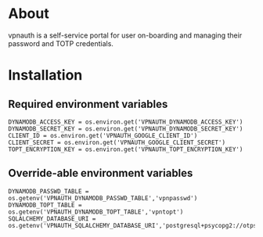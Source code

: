 # About

vpnauth is a self-service portal for user on-boarding and managing their password and TOTP credentials.

# Installation

## Required environment variables

```VPNAUTH_GSUITE_DOMAIN = os.environ.get('VPNAUTH_GSUITE_DOMAIN')
DYNAMODB_ACCESS_KEY = os.environ.get('VPNAUTH_DYNAMODB_ACCESS_KEY')
DYNAMODB_SECRET_KEY = os.environ.get('VPNAUTH_DYNAMODB_SECRET_KEY')
CLIENT_ID = os.environ.get('VPNAUTH_GOOGLE_CLIENT_ID')
CLIENT_SECRET = os.environ.get('VPNAUTH_GOOGLE_CLIENT_SECRET')
TOPT_ENCRYPTION_KEY = os.environ.get('VPNAUTH_TOPT_ENCRYPTION_KEY')
```

## Override-able environment variables

```SCOPE = os.getenv('VPNAUTH_GOOGLE_SCOPE','openid%20email%20profile')
DYNAMODB_PASSWD_TABLE = os.getenv('VPNAUTH_DYNAMODB_PASSWD_TABLE','vpnpasswd')
DYNAMODB_TOPT_TABLE = os.getenv('VPNAUTH_DYNAMODB_TOPT_TABLE','vpntopt')
SQLALCHEMY_DATABASE_URI = os.getenv('VPNAUTH_SQLALCHEMY_DATABASE_URI','postgresql+psycopg2://otpserver:otpserver@127.0.0.1:5432/otpserver')
```

